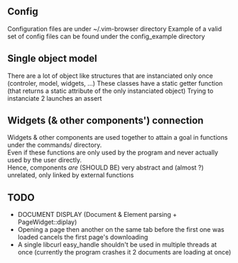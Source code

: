 
## Config
Configuration files are under ~/.vim-browser directory
Example of a valid set of config files can be found under the config\_example directory

## Single object model
There are a lot of object like structures that are instanciated only once (controler, model, widgets, ...)
These classes have a static getter function (that returns a static attribute of the only instanciated object)
Trying to instanciate 2 launches an assert

## Widgets (& other components') connection
Widgets & other components are used together to attain a goal in functions under the commands/ directory.  
Even if these functions are only used by the program and never actually used by the user directly.  
Hence, components *are* (SHOULD BE) very abstract and (almost ?) unrelated, only linked by external functions

## TODO
- DOCUMENT DISPLAY (Document & Element parsing + PageWidget::diplay)
- Opening a page then another on the same tab before the first one was loaded cancels the first page's downloading
- A single libcurl easy\_handle shouldn't be used in multiple threads at once (currently the program crashes it 2 documents are loading at once)

